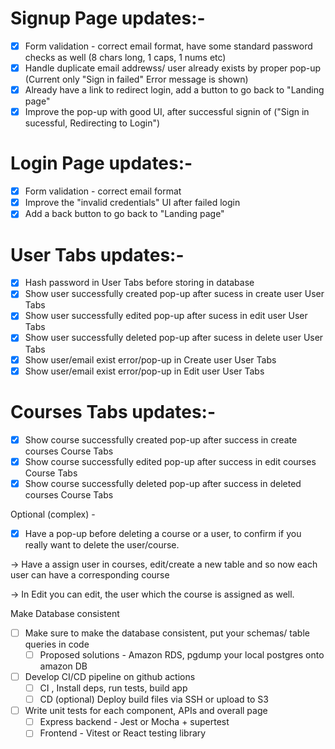 # Signup Page updates:-

- [x] Form validation - correct email format, have some standard password checks as well (8 chars long, 1 caps, 1 nums etc)
- [x] Handle duplicate email addrewss/ user already exists by proper pop-up (Current only "Sign in failed" Error message is shown)
- [x] Already have a link to redirect login, add a button to go back to "Landing page"
- [x] Improve the pop-up with good UI, after successful signin of ("Sign in sucessful, Redirecting to Login")

# Login Page updates:-

- [x] Form validation - correct email format
- [x] Improve the "invalid credentials" UI after failed login
- [x] Add a back button to go back to "Landing page"

# User Tabs updates:-

- [x] Hash password in User Tabs before storing in database
- [x] Show user successfully created pop-up after sucess in create user User Tabs
- [x] Show user successfully edited pop-up after sucess in edit user User Tabs
- [x] Show user successfully deleted pop-up after sucess in delete user User Tabs
- [x] Show user/email exist error/pop-up in Create user User Tabs 
- [x] Show user/email exist error/pop-up in Edit user User Tabs

# Courses Tabs updates:-

- [x] Show course successfully created pop-up after success in create courses Course Tabs
- [x] Show course successfully edited pop-up after success in edit courses Course Tabs
- [x] Show course successfully deleted pop-up after success in deleted courses Course Tabs

Optional (complex) -

- [x] Have a pop-up before deleting a course or a user, to confirm if you really want to delete the user/course.

-> Have a assign user in courses, edit/create a new table and so now each user can have a corresponding course

-> In Edit you can edit, the user which the course is assigned as well.

Make Database consistent

- [ ] Make sure to make the database consistent, put your schemas/ table queries in code 
    - [ ] Proposed solutions - Amazon RDS, pgdump your local postgres onto amazon DB
- [ ] Develop CI/CD pipeline on github actions
    - [ ] CI , Install deps, run tests, build app
    - [ ] CD (optional)	Deploy build files via SSH or upload to S3
- [ ] Write unit tests for each component, APIs and overall page
    - [ ] Express backend - Jest or Mocha + supertest
    - [ ] Frontend - Vitest or React testing library